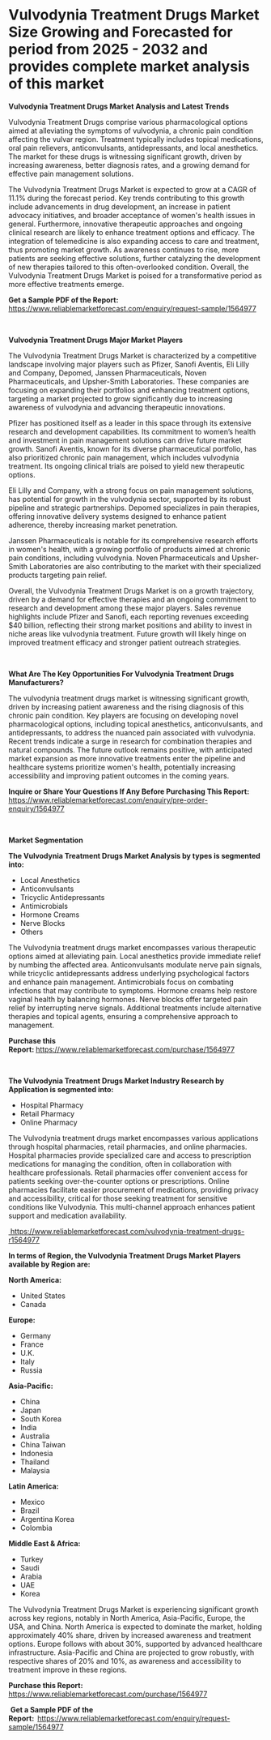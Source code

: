 <p><h1>Vulvodynia Treatment Drugs Market Size Growing and Forecasted for period from 2025 - 2032 and provides complete market analysis of this market</h1></p><p><strong>Vulvodynia Treatment Drugs Market Analysis and Latest Trends</strong></p>
<p><p>Vulvodynia Treatment Drugs comprise various pharmacological options aimed at alleviating the symptoms of vulvodynia, a chronic pain condition affecting the vulvar region. Treatment typically includes topical medications, oral pain relievers, anticonvulsants, antidepressants, and local anesthetics. The market for these drugs is witnessing significant growth, driven by increasing awareness, better diagnosis rates, and a growing demand for effective pain management solutions.</p><p>The Vulvodynia Treatment Drugs Market is expected to grow at a CAGR of 11.1% during the forecast period. Key trends contributing to this growth include advancements in drug development, an increase in patient advocacy initiatives, and broader acceptance of women's health issues in general. Furthermore, innovative therapeutic approaches and ongoing clinical research are likely to enhance treatment options and efficacy. The integration of telemedicine is also expanding access to care and treatment, thus promoting market growth. As awareness continues to rise, more patients are seeking effective solutions, further catalyzing the development of new therapies tailored to this often-overlooked condition. Overall, the Vulvodynia Treatment Drugs Market is poised for a transformative period as more effective treatments emerge.</p></p>
<p><strong>Get a Sample PDF of the Report:&nbsp;</strong> <a href="https://www.reliablemarketforecast.com/enquiry/request-sample/1564977?utm_campaign=1833&utm_medium=2&utm_source=Github&utm_content=ia&utm_term=19042025&utm_id=vulvodynia-treatment-drugs">https://www.reliablemarketforecast.com/enquiry/request-sample/1564977</a></p>
<p>&nbsp;</p>
<p><strong>Vulvodynia Treatment Drugs Major Market Players</strong></p>
<p><p>The Vulvodynia Treatment Drugs Market is characterized by a competitive landscape involving major players such as Pfizer, Sanofi Aventis, Eli Lilly and Company, Depomed, Janssen Pharmaceuticals, Noven Pharmaceuticals, and Upsher-Smith Laboratories. These companies are focusing on expanding their portfolios and enhancing treatment options, targeting a market projected to grow significantly due to increasing awareness of vulvodynia and advancing therapeutic innovations.</p><p>Pfizer has positioned itself as a leader in this space through its extensive research and development capabilities. Its commitment to women’s health and investment in pain management solutions can drive future market growth. Sanofi Aventis, known for its diverse pharmaceutical portfolio, has also prioritized chronic pain management, which includes vulvodynia treatment. Its ongoing clinical trials are poised to yield new therapeutic options.</p><p>Eli Lilly and Company, with a strong focus on pain management solutions, has potential for growth in the vulvodynia sector, supported by its robust pipeline and strategic partnerships. Depomed specializes in pain therapies, offering innovative delivery systems designed to enhance patient adherence, thereby increasing market penetration.</p><p>Janssen Pharmaceuticals is notable for its comprehensive research efforts in women's health, with a growing portfolio of products aimed at chronic pain conditions, including vulvodynia. Noven Pharmaceuticals and Upsher-Smith Laboratories are also contributing to the market with their specialized products targeting pain relief.</p><p>Overall, the Vulvodynia Treatment Drugs Market is on a growth trajectory, driven by a demand for effective therapies and an ongoing commitment to research and development among these major players. Sales revenue highlights include Pfizer and Sanofi, each reporting revenues exceeding $40 billion, reflecting their strong market positions and ability to invest in niche areas like vulvodynia treatment. Future growth will likely hinge on improved treatment efficacy and stronger patient outreach strategies.</p></p>
<p>&nbsp;</p>
<p><strong>What Are The Key Opportunities For Vulvodynia Treatment Drugs Manufacturers?</strong></p>
<p><p>The vulvodynia treatment drugs market is witnessing significant growth, driven by increasing patient awareness and the rising diagnosis of this chronic pain condition. Key players are focusing on developing novel pharmacological options, including topical anesthetics, anticonvulsants, and antidepressants, to address the nuanced pain associated with vulvodynia. Recent trends indicate a surge in research for combination therapies and natural compounds. The future outlook remains positive, with anticipated market expansion as more innovative treatments enter the pipeline and healthcare systems prioritize women's health, potentially increasing accessibility and improving patient outcomes in the coming years.</p></p>
<p><strong>Inquire or Share Your Questions If Any Before Purchasing This Report:</strong> <a href="https://www.reliablemarketforecast.com/enquiry/pre-order-enquiry/1564977?utm_campaign=1833&utm_medium=2&utm_source=Github&utm_content=ia&utm_term=19042025&utm_id=vulvodynia-treatment-drugs">https://www.reliablemarketforecast.com/enquiry/pre-order-enquiry/1564977</a></p>
<p>&nbsp;</p>
<p><strong>Market Segmentation</strong></p>
<p><strong>The Vulvodynia Treatment Drugs Market Analysis by types is segmented into:</strong></p>
<p><ul><li>Local Anesthetics</li><li>Anticonvulsants</li><li>Tricyclic Antidepressants</li><li>Antimicrobials</li><li>Hormone Creams</li><li>Nerve Blocks</li><li>Others</li></ul></p>
<p><p>The Vulvodynia treatment drugs market encompasses various therapeutic options aimed at alleviating pain. Local anesthetics provide immediate relief by numbing the affected area. Anticonvulsants modulate nerve pain signals, while tricyclic antidepressants address underlying psychological factors and enhance pain management. Antimicrobials focus on combating infections that may contribute to symptoms. Hormone creams help restore vaginal health by balancing hormones. Nerve blocks offer targeted pain relief by interrupting nerve signals. Additional treatments include alternative therapies and topical agents, ensuring a comprehensive approach to management.</p></p>
<p><strong>Purchase this Report:&nbsp;</strong><a href="https://www.reliablemarketforecast.com/purchase/1564977?utm_campaign=1833&utm_medium=2&utm_source=Github&utm_content=ia&utm_term=19042025&utm_id=vulvodynia-treatment-drugs">https://www.reliablemarketforecast.com/purchase/1564977</a></p>
<p>&nbsp;</p>
<p><strong>The Vulvodynia Treatment Drugs Market Industry Research by Application is segmented into:</strong></p>
<p><ul><li>Hospital Pharmacy</li><li>Retail Pharmacy</li><li>Online Pharmacy</li></ul></p>
<p><p>The Vulvodynia treatment drugs market encompasses various applications through hospital pharmacies, retail pharmacies, and online pharmacies. Hospital pharmacies provide specialized care and access to prescription medications for managing the condition, often in collaboration with healthcare professionals. Retail pharmacies offer convenient access for patients seeking over-the-counter options or prescriptions. Online pharmacies facilitate easier procurement of medications, providing privacy and accessibility, critical for those seeking treatment for sensitive conditions like Vulvodynia. This multi-channel approach enhances patient support and medication availability.</p></p>
<p><a href="https://www.reliablemarketforecast.com/vulvodynia-treatment-drugs-r1564977?utm_campaign=1833&utm_medium=2&utm_source=Github&utm_content=ia&utm_term=19042025&utm_id=vulvodynia-treatment-drugs">&nbsp;https://www.reliablemarketforecast.com/vulvodynia-treatment-drugs-r1564977</a></p>
<p><strong>In terms of Region, the Vulvodynia Treatment Drugs Market Players available by Region are:</strong></p>
<p>
    <p> <strong> North America: </strong>
        <ul>
            <li>United States</li>
            <li>Canada</li>
        </ul>
        </p> 
    <p> <strong> Europe: </strong>
        <ul>
            <li>Germany</li>
            <li>France</li>
            <li>U.K.</li>
            <li>Italy</li>
            <li>Russia</li>
        </ul>
        </p> 
    <p> <strong> Asia-Pacific: </strong>
        <ul>
            <li>China</li>
            <li>Japan</li>
            <li>South Korea</li>
            <li>India</li>
            <li>Australia</li>
            <li>China Taiwan</li>
            <li>Indonesia</li>
            <li>Thailand</li>
            <li>Malaysia</li>
        </ul>
        </p> 
    <p> <strong> Latin America: </strong>
        <ul>
            <li>Mexico</li>
            <li>Brazil</li>
            <li>Argentina Korea</li>
            <li>Colombia</li>
        </ul>
        </p> 
    <p> <strong> Middle East & Africa: </strong>
        <ul>
            <li>Turkey</li>
            <li>Saudi</li>
            <li>Arabia</li>
            <li>UAE</li>
            <li>Korea</li>
        </ul>
    </p>
    </p>
<p><p>The Vulvodynia Treatment Drugs Market is experiencing significant growth across key regions, notably in North America, Asia-Pacific, Europe, the USA, and China. North America is expected to dominate the market, holding approximately 40% share, driven by increased awareness and treatment options. Europe follows with about 30%, supported by advanced healthcare infrastructure. Asia-Pacific and China are projected to grow robustly, with respective shares of 20% and 10%, as awareness and accessibility to treatment improve in these regions.</p></p>
<p><strong>Purchase this Report: </strong><a href="https://www.reliablemarketforecast.com/purchase/1564977?utm_campaign=1833&utm_medium=2&utm_source=Github&utm_content=ia&utm_term=19042025&utm_id=vulvodynia-treatment-drugs">https://www.reliablemarketforecast.com/purchase/1564977</a></p>
<p>&nbsp;<strong>Get a Sample PDF of the Report:&nbsp;&nbsp;</strong><a href="https://www.reliablemarketforecast.com/enquiry/request-sample/1564977?utm_campaign=1833&utm_medium=2&utm_source=Github&utm_content=ia&utm_term=19042025&utm_id=vulvodynia-treatment-drugs">https://www.reliablemarketforecast.com/enquiry/request-sample/1564977</a></p>
<p><strong></strong></p>
<p><p></p><p></p><p></p></p>